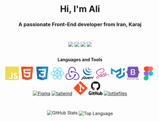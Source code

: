 <h1 align="center">Hi, I'm Ali</h1>
<h3 align="center">A passionate Front-End developer from Iran, Karaj</h3>

</br>

<p align="center">
  <a href="https://t.me/alied72"><img
      src="https://img.shields.io/badge/-Telegram-2CA5E0?style=for-the-badge&labelColor=f4f4f4&logo=telegram&logoColor=D14836&link=https://t.me/Erfan_Malakouti/"></a>
  <a href="mailto:alieslamdooost@gmail.com"><img
      src="https://img.shields.io/badge/-Gmail-D14836?style=for-the-badge&labelColor=f4f4f4&logo=gmail&logoColor=D14836&link=mailto:erfan.malakuti@gmail.com/"></a>
  <a href="https://www.linkedin.com/in/ali-eslamdoost/"><img
      src="https://img.shields.io/badge/LinkedIn-0077B5?style=for-the-badge&labelColor=f4f4f4&logo=linkedin&logoColor=0077B5&link=https://www.linkedin.com/in/erfan-malakouti/"></a>
  <a href="https://wa.me/+989128504287"><img
      src="https://img.shields.io/badge/-WhatsApp-25D366?style=for-the-badge&labelColor=f4f4f4&logo=whatsapp&logoColor=25D366&link=https://wa.me/+989059163822/"></a>
</p>

<h2></h2>

**<p align="center">Languages and Tools</p>**

<p align="center">
  <a target="_blank" href="https://javascript.info/"><img
      src="https://raw.githubusercontent.com/devicons/devicon/master/icons/javascript/javascript-plain.svg"
      alt="JavaScript" width="45" height="45" /></a>
  <a target="_blank" href="https://www.w3schools.com/html/"><img
      src="https://raw.githubusercontent.com/devicons/devicon/master/icons/html5/html5-original.svg" alt="HTML"
      width="45" height="45" /></a>
  <a target="_blank" href="https://www.w3schools.com/css/"><img
      src="https://raw.githubusercontent.com/devicons/devicon/master/icons/css3/css3-original.svg" alt="CSS" width="45"
      height="45" /></a>
  <a target="_blank" href="https://reactjs.org/"><img
      src="https://raw.githubusercontent.com/devicons/devicon/master/icons/react/react-original.svg" alt="ReactJS"
      width="45" height="45" /></a>
  <a target="_blank" href="https://redux.js.org/"><img
      src="https://raw.githubusercontent.com/devicons/devicon/master/icons/redux/redux-original.svg" alt="Redux"
      width="45" height="45" /></a>
  <a target="_blank" href="https://jquery.com/"><img
      src="https://raw.githubusercontent.com/devicons/devicon/master/icons/jquery/jquery-original-wordmark.svg"
      alt="jQuery" width="45" height="45" /></a>
  <a target="_blank" href="https://sass-lang.com/"><img
      src="https://raw.githubusercontent.com/devicons/devicon/master/icons/sass/sass-original.svg" alt="Sass" width="45"
      height="45" /></a>
  <a target="_blank" href="https://material-ui.com/"><img
      src="https://raw.githubusercontent.com/devicons/devicon/master/icons/materialui/materialui-original.svg"
      alt="Material-UI" width="45" height="45" /></a>
  <a target="_blank" href="https://getbootstrap.com/"><img
      src="https://raw.githubusercontent.com/devicons/devicon/master/icons/bootstrap/bootstrap-plain-wordmark.svg"
      alt="Bootstrap" width="45" height="45" /></a>
  <a target="_blank" href="https://www.figma.com/"><img
      src="https://raw.githubusercontent.com/devicons/devicon/master/icons/figma/figma-original.svg" alt="Figma"
      width="45" height="45" /></a>
      <a target="_blank" href="https://www.adobe.com/products/xd.html"><img
      src="https://upload.wikimedia.org/wikipedia/commons/d/dc/Adobe_Experience_Design_logo.svg" alt="Figma"
      width="45" height="45" /></a>
  <a target="_blank" href="https://tailwindcss.com/"><img
      src="https://upload.wikimedia.org/wikipedia/commons/d/d5/Tailwind_CSS_Logo.svg" alt="tailwind" width="45"
      height="45" /></a>
  <a target="_blank" href="https://git-scm.com/"><img
      src="https://raw.githubusercontent.com/devicons/devicon/master/icons/git/git-plain.svg" alt="git" width="45"
      height="45" /></a>
  <a target="_blank" href="https://github.com/"><img
      src="https://raw.githubusercontent.com/devicons/devicon/master/icons/github/github-original-wordmark.svg" alt="github" width="45"
      height="45" /></a>
       <a target="_blank" href="https://lottiefiles.com/"><img
      src="https://image.winudf.com/v2/image1/Y29tLmxvdHRpZWZpbGVzLmFwcF9pY29uXzE2NTE0MDg5NjhfMDE1/icon.png?fakeurl=1&h=240&type=webp" alt="lottiefiles" width="45"
      height="45" /></a>
</p>

<h2></h2>
</br>

<div align="center">
  <img alt="GitHub Stats" align="top" width="65%" height="240px" src="https://github-readme-stats.vercel.app/api?username=ErfanMalakouti&theme=highcontrast" />
  <img alt="Top Language" align="center" width="32%" height="240px" src="https://github-readme-stats.vercel.app/api/top-langs/?username=ErfanMalakouti&langs_count=4&theme=highcontrast" />
</div>
